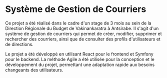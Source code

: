 # Système de Gestion de Courriers
Ce projet a été réalisé dans le cadre d'un stage de 3 mois au sein de la Direction Régionale du Budget de Vakinankaratra à Antsirabe. Il s'agit d'un système de gestion de courriers qui permet de créer, modifier, supprimer et rechercher des courriers, ainsi que de consulter des profils d'utilisateurs et de directions.

Le projet a été développé en utilisant React pour le frontend et Symfony pour le backend. La méthode Agile a été utilisée pour la conception et le développement du projet, permettant une adaptation rapide aux besoins changeants des utilisateurs.